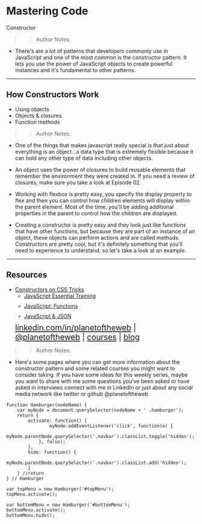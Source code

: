 
<!-- .slide: data-state="title" -->

# Mastering Code
Constructor

>> Author Notes:
- There's are a lot of patterns that developers commonly use in JavaScript and one of the most common is the constructor pattern. It lets you use the power of JavaScript objects to create powerful instances and it's fundamental to other patterns.

---

## How Constructors Work

<ul>
  <li class="fragment">Using objects</li>
  <li class="fragment">Objects &amp; closures</li>
  <li class="fragment">Function methods</li>
</ul>

>> Author Notes:
- One of the things that makes javascript really special is that just about everything is an object...a data type that is extremely flexible because it can hold any other type of data including other objects.

- An object uses the power of closures to build reusable elements that remember the environment they were created in. If you need a review of closures, make sure you take a look at Episode 02.

- Working with flexbox is pretty easy, you specify the display property to flex and then you can control how children elements will display within the parent element. Most of the time, you'll be adding additional properties in the parent to control how the children are displayed.

- Creating a constructor is pretty easy and they look just like functions that have other functions, but because they are part of an instance of an object, these objects can perform actions and are called methods. Constructors are pretty cool, but it's definitely something that you'll need to experience to understand, so let's take a look at an example.

---
## Resources
<ul>
  <li><a href="https://css-tricks.com/understanding-javascript-constructors/">Constructors on CSS Tricks</a></li>
  <li style="list-style: none;">
    <ul>
      <li style="margin-bottom: 10px"><a href="https://www.linkedin.com/learning/javascript-essential-training?u=104">JavaScript Essential Training</a></li>
      <li style="margin-bottom: 10px"><a href="https://www.linkedin.com/learning/javascript-functions?u=104">JavaScript: Functions</a></li>
      <li style="margin-bottom: 10px"><a href="https://www.linkedin.com/learning/javascript-and-json?u=104">JavaScript &amp; JSON</a></li>
    </ul>
  <li style="list-style: none; font-size: 1.3rem;"><a href="hhttps://www.linkedin.com/in/planetoftheweb">linkedin.com/in/planetoftheweb</a> | <a href="https://www.twitter.com/planetoftheweb">@planetoftheweb</a> | <a href="https://www.linkedin.com/learning/instructors/ray-villalobos">courses</a> | <a href="https://raybo.org">blog</a></li>
</ul>

>> Author Notes:
- Here's some pages where you can get more information about the constructor pattern and some related courses you might want to consider taking. If you have some ideas for this weekly series, maybe you want to share with me some questions you've been asked or have asked in interviews connect with me in LinkedIn or just about any social media network like twitter or github @planetoftheweb.

```
function Hamburger(nodeName) {
	var myNode = document.querySelector(nodeName + ' .hamburger');
	return {
		activate: function() {
				myNode.addEventListener('click', function(e) {
				myNode.parentNode.querySelector('.navbar').classList.toggle('hidden');
			}, false);	
		},
		hide: function() {
			myNode.parentNode.querySelector('.navbar').classList.add('hidden');
		}
	} //return
} // Hamburger

var topMenu = new Hamburger('#topMenu');
topMenu.activate();

var bottomMenu = new Hamburger('#bottomMenu');
bottomMenu.activate();
bottomMenu.hide();

```